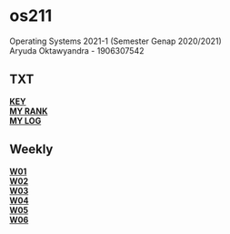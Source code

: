 # os211
Operating Systems 2021-1 (Semester Genap 2020/2021) <br>
Aryuda Oktawyandra - 1906307542

## TXT
<b>[KEY](https://aryudaokta.github.io/os211/TXT/mypubkey.txt)</b> <br>
<b>[MY RANK](https://aryudaokta.github.io/os211/TXT/myrank.txt)</b> <br>
<b>[MY LOG](https://aryudaokta.github.io/os211/TXT/mylog.txt)</b> <br>

## Weekly
<b>[W01](https://aryudaokta.github.io/os211/W01/)</b> <br>
<b>[W02](https://aryudaokta.github.io/os211/W02/)</b> <br>
<b>[W03](https://aryudaokta.github.io/os211/W03/)</b> <br>
<b>[W04](https://aryudaokta.github.io/os211/W04/)</b> <br>
<b>[W05](https://aryudaokta.github.io/os211/W05/)</b> <br>
<b>[W06](https://aryudaokta.github.io/os211/W06/)</b>
